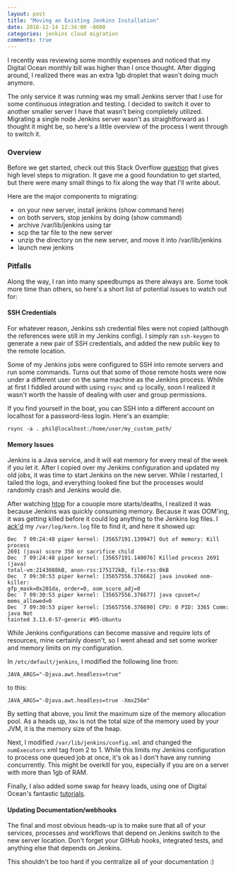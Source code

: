 ```yaml
---
layout: post
title: "Moving an Existing Jenkins Installation"
date: 2016-12-14 12:34:00 -0600
categories: jenkins cloud migration
comments: true
---
```


I recently was reviewing some monthly expenses and noticed that my Digital
Ocean monthly bill was higher than I once thought. After digging around,
I realized there was an extra 1gb droplet that wasn't doing much anymore.

The only service it was running was my small Jenkins server that I use for some
continuous integration and testing. I decided to switch it over to another
smaller server I have that wasn't being completely utilized. Migrating a single
node Jenkins server wasn't as straightforward as I thought it might be, so
here's a little overview of the process I went through to switch it.

### Overview

Before we get started, check out this Stack Overflow [question][jenkins-so]
that gives high level steps to migration. It gave me a good foundation to get
started, but there were many small things to fix along the way that I'll write
about.

Here are the major components to migrating:
- on your new server, install jenkins (show command here)
- on both servers, stop jenkins by doing (show command)
- archive /var/lib/jenkins using tar
- scp the tar file to the new server
- unzip the directory on the new server, and move it into /var/lib/jenkins
- launch new jenkins


### Pitfalls

Along the way, I ran into many speedbumps as there always are. Some took more
time than others, so here's a short list of potential issues to watch out for:

#### SSH Credentials

For whatever reason, Jenkins ssh credential files were not copied (although the
references were still in my Jenkins config). I simply ran `ssh-keygen` to
generate a new pair of SSH credentials, and added the new public key to the
remote location.

Some of my Jenkins jobs were configured to SSH into remote servers and run some
commands. Turns out that some of those remote hosts were now under a different
user on the same machine as the Jenkins process. While at first I fiddled
around with using `rsync` and `cp` locally, soon I realized it wasn't worth the
hassle of dealing with user and group permissions. 

If you find yourself in the boat, you can SSH into a different account on
localhost for a password-less login. Here's an example:

``` 
rsync -a . phil@localhost:/home/user/my_custom_path/ 
```

#### Memory Issues

Jenkins is a Java service, and it will eat memory for every meal of the week if 
you let it. After I copied over my Jenkins configuration and updated my old
jobs, it was time to start Jenkins on the new server. While I restarted,
I tailed the logs, and everything looked fine but the processes would randomly
crash and Jenkins would die.

After watching [htop][htop] for a couople more starts/deaths, I realized it was
because Jenkins was quickly consuming memory. Because it was OOM'ing, it was getting
killed before it could log anything to the Jenkins log files. I [ack'd][ack] my
`/var/log/kern.log` file to find it, and here it showed up:

```
Dec  7 09:24:48 piper kernel: [35657191.139947] Out of memory: Kill process
2691 (java) score 350 or sacrifice child
Dec  7 09:24:48 piper kernel: [35657191.140076] Killed process 2691 (java)
total-vm:2143088kB, anon-rss:175172kB, file-rss:0kB
Dec  7 09:30:53 piper kernel: [35657556.376662] java invoked oom-killer:
gfp_mask=0x201da, order=0, oom_score_adj=0
Dec  7 09:30:53 piper kernel: [35657556.376677] java cpuset=/ mems_allowed=0
Dec  7 09:30:53 piper kernel: [35657556.376690] CPU: 0 PID: 3365 Comm: java Not
tainted 3.13.0-57-generic #95-Ubuntu
```

While Jenkins configurations can become massive and require lots of resources,
mine certainly doesn't, so I went ahead and set some worker and memory limits
on my configuration.

In `/etc/default/jenkins`, I modified the following line from:

`JAVA_ARGS="-Djava.awt.headless=true"` 

to this:

`JAVA_ARGS="-Djava.awt.headless=true -Xmx256m"`

By setting that above, you limit the maximum size of the memory allocation
pool. As a heads up, `Xmx` is not the total size of the memory used by your
JVM, it is the memory size of the heap.

Next, I modified `/var/lib/jenkins/config.xml` and changed the `numExecutors`
xml tag from 2 to 1. While this limits my Jenkins configuration to process one
queued job at once, it's ok as I don't have any running concurrently. This
might be overkill for you, especially if you are on a server with more than 1gb
of RAM.

Finally, I also added some swap for heavy loads, using one of Digital Ocean's
fantastic [tutorials][swap_tut].

#### Updating Documentation/webhooks

The final and most obvious heads-up is to make sure that all of your services,
processes and workflows that depend on Jenkins switch to the new server
location. Don't forget your GitHub hooks, integrated tests, and anything else
that depends on Jenkins. 

This shouldn't be too hard if you centralize all of your documentation :)


[jenkins-so]: http://stackoverflow.com/questions/8724939/how-to-move-jenkins-from-one-pc-to-another
[htop]: https://hisham.hm/htop/
[ack]: http://beyondgrep.com/
[swap_tut]: https://www.digitalocean.com/community/tutorials/how-to-add-swap-on-ubuntu-14-04
